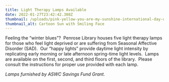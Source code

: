 ```yaml
---
title: Light Therapy Lamps Available
date: 2022-01-27T23:42:42.308Z
thumbnail: /uploads/pink-yellow-you-are-my-sunshine-international-day-of-happiness-instagram-story-300-×-300-px-.jpg
thumbnail_alt: Cartoon Sun with Smiling Face
---
```

Feeling the “winter blues”?  Penrose Library houses five light therapy lamps for those who feel light deprived or are suffering from Seasonal Affective Disorder (SAD).  Our “happy lights” provide daytime light intensity by replicating early morning or late afternoon spring-time light levels.  Lamps are available on the first, second, and third floors of the library.  Please consult the instructions for proper use provided with each lamp.

*Lamps furnished by ASWC Savings Fund Grant.*